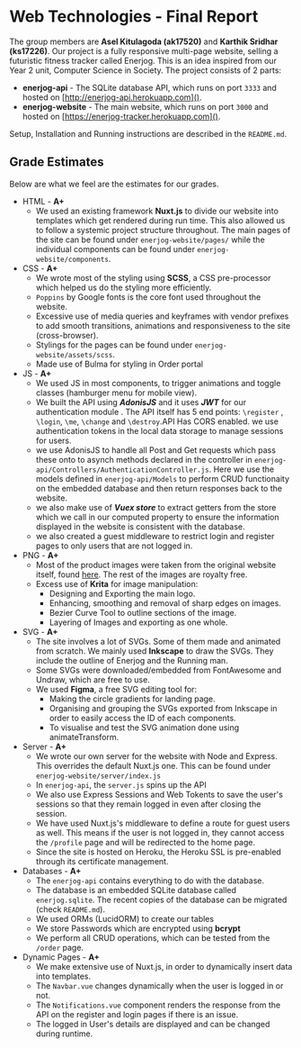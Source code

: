 # Web Technologies - Final Report

The group members are **Asel Kitulagoda (ak17520)** and **Karthik Sridhar (ks17226)**. Our project is a fully responsive multi-page website, selling a futuristic fitness tracker called Enerjog. This is an idea inspired from our Year 2 unit, Computer Science in Society. The project consists of 2 parts:
*   **enerjog-api** - The SQLite database API, which runs on port ```3333``` and hosted on [http://enerjog-api.herokuapp.com]().
*   **enerjog-website** - The main website, which runs on port ```3000``` and hosted on [https://enerjog-tracker.herokuapp.com]().

Setup, Installation and Running instructions are described in the ```README.md```.

## Grade Estimates

Below are what we feel are the estimates for our grades.
*   HTML - **A+**
    *   We used an existing framework **Nuxt.js** to divide our website into templates which get rendered during run time. This also allowed us to follow a systemic project structure throughout. The main pages of the site can be found under ```enerjog-website/pages/``` while the individual components can be found under ```enerjog-website/components```. 
*   CSS - **A+**
    *   We wrote most of the styling using **SCSS**, a CSS pre-processor which helped us do the styling more efficiently. 
    *   ```Poppins``` by Google fonts is the core font used throughout the website.
    *   Excessive use of media queries and keyframes with vendor prefixes to add smooth transitions, animations and responsiveness to the site (cross-browser).
    *   Stylings for the pages can be found under ```enerjog-website/assets/scss```.
    * Made use of Bulma for styling in Order portal 
*   JS - **A+**
    *   We used JS in most components, to trigger animations and toggle classes (hamburger menu for mobile view).
    * We built the API using ***AdonisJS*** and it uses ***JWT*** for our authentication module . The API itself has 5 end points: ```\register``` , ```\login```, ```\me```, ```\change``` and ```\destroy```.API Has CORS enabled. we use authentication tokens in the local data storage to manage sessions for users.
    * we use AdonisJS to handle all Post and Get requests which pass these onto to asynch methods declared in the controller in ```enerjog-api/Controllers/AuthenticationController.js```. Here we use the models defined in ```enerjog-api/Models``` to perform CRUD functionaity on the embedded database and then return responses back to the website.
    * we also make use of ***Vuex store*** to extract getters from the store which we call in our computed property to ensure the information displayed in the website is consistent with the database. 
    * we also created a guest middleware to restrict login and register pages to only users that are not logged in.
*   PNG - **A+**
    *   Most of the product images were taken from the original website itself, found [here](https://www.letscom.com/). The rest of the images are royalty free.
    *   Excess use of **Krita** for image manipulation:
        *   Designing and Exporting the main logo.
        *   Enhancing, smoothing and removal of sharp edges on images.
        *   Bezier Curve Tool to outline sections of the image.
        *   Layering of Images and exporting as one whole.
*   SVG - **A+**
    *   The site involves a lot of SVGs. Some of them made and animated from scratch. We mainly used **Inkscape** to draw the SVGs. They include the outline of Enerjog and the Running man.
    *   Some SVGs were downloaded/embedded from FontAwesome and Undraw, which are free to use. 
    *   We used **Figma**, a free SVG editing tool for:
        *   Making the circle gradients for landing page.
        *   Organising and grouping the SVGs exported from Inkscape in order to easily access the ID of each components.
        *   To visualise and test the SVG animation done using animateTransform.
*   Server - **A+**
    *   We wrote our own server for the website with Node and Express. This overrides the default Nuxt.js one. This can be found under ```enerjog-website/server/index.js```
    *   In ```enerjog-api```, the ```server.js``` spins up the API
    *   We also use Express Sessions and Web Tokents to save the user's sessions so that they remain logged in even after closing the session.
    *   We have used Nuxt.js's middleware to define a route for guest users as well. This means if the user is not logged in, they cannot access the ```/profile``` page and will be redirected to the home page.
    *   Since the site is hosted on Heroku, the Heroku SSL is pre-enabled through its certificate management.
*   Databases - **A+**
    *   The ```enerjog-api``` contains everything to do with the database.
    *   The database is an embedded SQLite database called ```enerjog.sqlite```. The recent copies of the database can be migrated (check ```README.md```).
    *   We used ORMs (LucidORM) to create our tables
    *   We store Passwords which are encrypted using **bcrypt**
    *   We perform all CRUD operations, which can be tested from the ```/order``` page.
*   Dynamic Pages - **A+**
    *   We make extensive use of Nuxt.js, in order to dynamically insert data into templates.
    *   The ```Navbar.vue``` changes dynamically when the user is logged in or not.
    *   The ```Notifications.vue``` component renders the response from the API on the register and login pages if there is an issue.
    *   The logged in User's details are displayed and can be changed during runtime.
